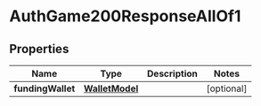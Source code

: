 

# AuthGame200ResponseAllOf1

## Properties

Name | Type | Description | Notes
------------ | ------------- | ------------- | -------------
**fundingWallet** | [**WalletModel**](WalletModel.md) |  |  [optional]




